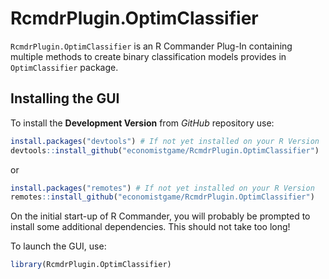 # RcmdrPlugin.OptimClassifier

`RcmdrPlugin.OptimClassifier` is an R Commander Plug-In containing multiple methods to create binary classification models provides in `OptimClassifier` package.

Installing the GUI
------------------


To install the **Development Version** from *GitHub* repository use:

``` r
install.packages("devtools") # If not yet installed on your R Version
devtools::install_github("economistgame/RcmdrPlugin.OptimClassifier")
```
or 
``` r
install.packages("remotes") # If not yet installed on your R Version
remotes::install_github("economistgame/RcmdrPlugin.OptimClassifier")
```

On the initial start-up of R Commander, you will probably be prompted to install some additional dependencies. This should not take too long!

To launch the GUI, use:

``` r
library(RcmdrPlugin.OptimClassifier)
```

